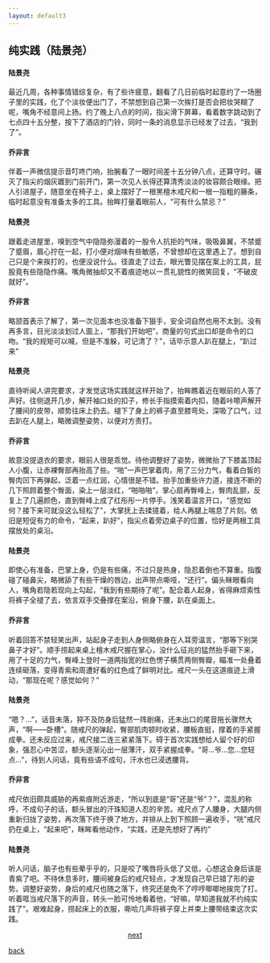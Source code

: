 ```yaml
---
layout: default3
---
```



## 纯实践（陆景尧）

#### 陆景尧
最近几周，各种事情错综复杂，有了些许疲意，翻看了几日前临时起意约了一场圈子里的实践，化了个淡妆便出门了，不禁想到自己第一次挨打是否会把妆哭糊了呢，嘴角不经意间上扬。约了晚上八点的时间，指尖滑下屏幕，看着数字跳动到了七点四十五分整，按下了酒店的门铃，同时一条的消息显示已经发了过去，“我到了”。

#### 乔非言
伴着一声微信提示音叮咚门响，抬腕看了一眼时间差十五分钟八点，还算守时。碾灭了指尖的烟灰踱到门前开门，第一次见人长得还算清秀淡淡的妆容颇合眼缘。把人引进屋子，随意坐在椅子上，桌上摆好了一根黑檀木戒尺和一根一指粗的藤条，临时起意没有准备太多的工具。抬眸打量着眼前人，“可有什么禁忌？”

#### 陆景尧
跟着走进屋里，嗅到空气中隐隐弥漫着的一股令人抗拒的气味，吸吸鼻翼，不禁蹙了蹙眉，眉心拧在一起，打小便对烟味有些敏感，不曾想却在这里遇上了。想到自己只是个来挨打的，也便没说什么。径直走了过去，眼光瞥见摆在案上的工具，屁股竟有些隐隐作痛。嘴角微抽却又不着痕迹地以一贯礼貌性的微笑回复，“不破皮就好”。

#### 乔非言
略颔首表示了解了，第一次见面本也没准备下狠手，安全词自然也用不太到。没有再多言，目光淡淡划过人面上，“那我们开始吧”，商量的句式出口却是命令的口吻。“我的规矩可以喊，但是不准躲，可记清了？”，话毕示意人趴在腿上，“趴过来”

#### 陆景尧
直待听闻人讲完要求，才发觉这场实践就这样开始了，抬眸瞧着近在眼前的人答了声好。往侧退开几步，解开袖口处的扣子，修长手指摸索着内扣，随着咔嚓声解开了腰间的皮带，顺势往床上扔去。褪下了身上的裤子直至膝弯处，深吸了口气，过去趴在人腿上，略微调整姿势，以便对方责打。

#### 乔非言
故意没提退衣的要求，眼前人很是乖觉。待他调整好了姿势，微微抬了下膝盖顶起人小腹，让赤裸臀部再抬高了些。“啪”一声巴掌着肉，用了三分力气，看着白皙的臀肉凹下再弹起，泛着一点红润，心情很是不错。抬手加重些许力道，接连不断的几下照顾着整个臀面，染上一层淡红，“啪啪啪”，掌心扇再臀峰上，臀肉乱颤，反复上了几遍颜色，直到臀峰上成了红彤彤一片停手。浅笑着温言开口，“感觉如何？接下来可就没这么轻松了”，大掌抚上去揉搓着，给人再腿上喘息了片刻。依旧是短促有力的命令，“起来，趴好”，指尖点着旁边桌子的位置，恰好是两根工具摆放处的桌沿。

#### 陆景尧
即使心有准备，巴掌上身，仍是有些痛，不过只是热身，隐忍着倒也不算重。指腹碰了碰鼻尖，略微舔了有些干燥的唇边，出声带点嘶哑，“还行”。偏头眯眼看向人，嘴角若隐若现向上勾起，“我到有些期待了呢”。配合着人起身，省得麻烦索性将裤子全褪了去，依言双手交叠撑在案沿，俯身下腰，趴在桌面上。

#### 乔非言
听着回答不禁轻笑出声，站起身子走到人身侧略俯身在人耳旁温言，“那等下别哭鼻子才好”。顺手捞起来桌上檀木戒尺握在掌心，没什么征兆的猛然抬手砸下来，用了十足的力气，臀峰上登时一道两指宽的红色愣子横贯两侧臀瓣，瞄准一处叠着连续砸落，变得青紫和周遭好看的红色成了鲜明对比。戒尺一头在这道痕迹上滑动，“那现在呢？感觉如何？”

#### 陆景尧
“嗯？...”，话音未落，猝不及防身后猛然一阵剧痛，还未出口的尾音拖长骤然大声，“啊——卧槽”。随戒尺的弹起，臀部肌肉顿时收紧，腰板直挺，撑着的手紧握成拳。还未反应过来，戒尺接二连三紧紧落下。碍于首次实践想给人留个好的印象，强忍心中苦涩，额头逐渐沁出一层薄汗，双手紧握成拳。“哥...爷...您...您轻点...”，待到人问话，竟有些语不成句，汗水也已浸透腰背。

#### 乔非言
戒尺依旧颇具威胁的再紫痕附近游走，“所以到底是“哥”还是“爷”？”，混乱的称呼，不成句子的话，额头冒出的汗珠知道人忍的辛苦。戒尺点了人腰身，大腿内侧重新归拢了姿势，再次落下终于换了地方，并排从上到下照顾一遍收手，“咣”戒尺扔在桌上，“起来吧”，眯眸看他动作，“实践，还是先想好了再约”


#### 陆景尧
听人问话，脑子也有些晕乎乎的，只是咬了嘴唇将头低了又低，心想这会身后该是青紫了吧。不待休息多时，腰间被身后的戒尺轻点，才发现自己早已错了形的姿势。调整好姿势，身后的戒尺也随之落下，终究还是免不了哼哼唧唧地挨完了打。听着哐当戒尺落下的声音，转头一脸可怜地看着他，“好嘛，早知道我就不约纯实践了”。艰难起身，捞起床上的衣服，嘶哈几声将裤子穿上并束上腰带结束这次实践。


<p style="text-align:center"><a href="./dx-cf.html">next</a></p>

[back](./my-page.html)

